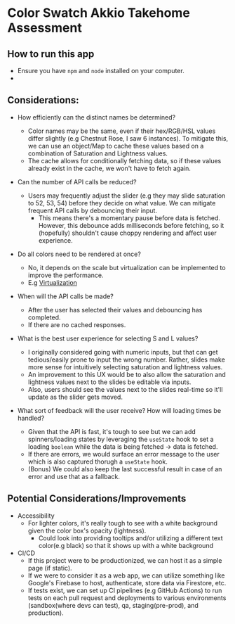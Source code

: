 # Color Swatch Akkio Takehome Assessment

## How to run this app
- Ensure you have `npm` and `node` installed on your computer.
- 

## Considerations:

- How efficiently can the distinct names be determined? 
    - Color names may be the same, even if their hex/RGB/HSL values differ slightly (e.g Chestnut Rose, I saw 6 instances). To mitigate this, we can use an object/Map to cache these values based on a combination of Saturation and Lightness values.
    - The cache allows for conditionally fetching data, so if these values already exist in the cache, we won't have to fetch again.

- Can the number of API calls be reduced?
    - Users may frequently adjust the slider (e.g they may slide saturation to 52, 53, 54) before they decide on what value. We can mitigate frequent API calls by debouncing their input.
        - This means there's a momentary pause before data is fetched. However, this debounce adds milliseconds before fetching, so it (hopefully) shouldn't cause choppy rendering and affect user experience.

- Do all colors need to be rendered at once?
    - No, it depends on the scale but virtualization can be implemented to improve the performance.
    - E.g [Virtualization](https://github.com/bvaughn/react-virtualized)

- When will the API calls be made?
    - After the user has selected their values and debouncing has completed.
    - If there are no cached responses.

- What is the best user experience for selecting S and L values?
    - I originally considered going with numeric inputs, but that can get tedious/easily prone to input the wrong number. Rather, slides make more sense for intuitively selecting saturation and lightness values.
    - An improvement to this UX would be to also allow the saturation and lightness values next to the slides be editable via inputs.
    - Also, users should see the values next to the slides real-time so it'll update as the slider gets moved.


- What sort of feedback will the user receive? How will loading times be handled?
    - Given that the API is fast, it's tough to see but we can add spinners/loading states by leveraging the `useState` hook to set a loading `boolean` while the data is being fetched -> data is fetched.
    - If there are errors, we would surface an error message to the user which is also captured thorugh a `useState` hook.
    - (Bonus) We could also keep the last successful result in case of an error and use that as a fallback.


## Potential Considerations/Improvements
- Accessibility
    - For lighter colors, it's really tough to see with a white background given the color box's opacity (lightness).
        - Could look into providing tooltips and/or utilizing a different text color(e.g black) so that it shows up with a white background
- CI/CD
    - If this project were to be productionized, we can host it as a simple page (if static).
    - If we were to consider it as a web app, we can utilize something like Google's Firebase to host, authenticate, store data via Firestore, etc.
    - If tests exist, we can set up CI pipelines (e.g GitHub Actions) to run tests on each pull request and deployments to various environments (sandbox(where devs can test), qa, staging(pre-prod), and production).
